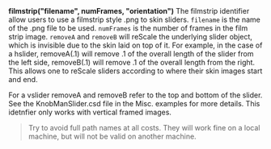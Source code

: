 <a name="filmstrip"><h3 style="padding-top: 40px; margin-top: 40px;"></h3></a>
**filmstrip("filename", numFrames, "orientation")** The filmstrip identifier allow users to use a filmstrip style .png to skin sliders. `filename` is the name of the .png file to be used. `numFrames` is the number of frames in the film strip image. `removeA` and `removeB` will reScale the underlying slider object, which is invisible due to the skin laid on top of it. For example, in the case of a hslider, removeA(.1) will remove .1 of the overall length of the slider from the left side, removeB(.1) will remove .1 of the overall length from the right. This allows one to reScale sliders according to where their skin images start and end.

For a vslider removeA and removeB refer to the top and bottom of the slider. See the KnobManSlider.csd file in the Misc. examples for more details. This idetnfier only works with vertical framed images.

>Try to avoid full path names at all costs. They will work fine on a local machine, but will not be valid on another machine.
